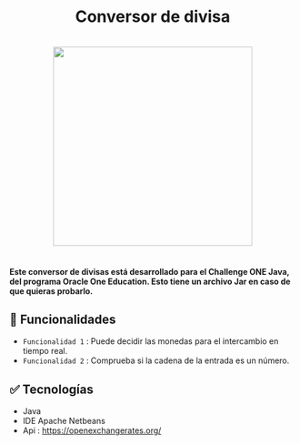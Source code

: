 <h1 align="center">Conversor de divisa</h1>


<div align="center"><br>
<img align="center" width=350rem src="https://user-images.githubusercontent.com/86094668/219646850-1ffd8a83-c719-4ffd-b3bc-4b76cd83a062.png"/>
</div><br>


<h4>
Este conversor de divisas está desarrollado para el Challenge ONE Java, del programa Oracle One Education. Esto tiene un archivo Jar en caso de que quieras probarlo.
</h4>

## :hammer: Funcionalidades

- `Funcionalidad 1` : Puede decidir las monedas para el intercambio en tiempo real.
- `Funcionalidad 2` : Comprueba si la cadena de la entrada es un número. 


## :white_check_mark: Tecnologías
- Java
- IDE Apache Netbeans
- Api : https://openexchangerates.org/
